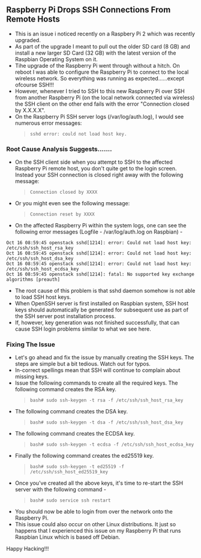 
## Raspberry Pi Drops SSH Connections From Remote Hosts

* This is an issue i noticed recently on a Raspbery Pi 2 which was recently upgraded. 
* As part of the upgrade I meant to pull out the older SD card (8 GB) and install a new larger SD Card (32 GB) with the latest version of the Raspbian Operating System on it. 
* Tihe upgrade of the Raspberry Pi went through without a hitch. On reboot I was able to configure the Raspberry Pi to connect to the local wireless network. So everything was running as expected......except ofcourse SSH!!!
* However, whenever I tried to SSH to this new Raspberry Pi over SSH from another Raspberry Pi (on the local network connected via wireless) the SSH client on the other end fails with the error "Connection closed by X.X.X.X". 
* On the Raspberry Pi SSH server logs (/var/log/auth.log), I would see numerous error messages:
  > `sshd error: could not load host key.`

### Root Cause Analysis Suggests.......

* On the SSH client side when you attempt to SSH to the affected Raspberry Pi remote host, you don't quite get to the login screen. Instead your SSH connection is closed right away with the following  message: 
  > `Connection closed by XXXX` 
* Or you might even see the following message:
  > `Connection reset by XXXX`
* On the affected Raspberry Pi within the system logs, one can see the following error messages (Logfile - /var/log/auth.log on Raspbian) - 
```
Oct 16 08:59:45 openstack sshd[1214]: error: Could not load host key: /etc/ssh/ssh_host_rsa_key
Oct 16 08:59:45 openstack sshd[1214]: error: Could not load host key: /etc/ssh/ssh_host_dsa_key
Oct 16 08:59:45 openstack sshd[1214]: error: Could not load host key: /etc/ssh/ssh_host_ecdsa_key
Oct 16 08:59:45 openstack sshd[1214]: fatal: No supported key exchange algorithms [preauth]
```
* The root cause of this problem is that sshd daemon somehow is not able to load SSH host keys.
* When OpenSSH server is first installed on Raspbian system, SSH host keys should automatically be generated for subsequent use as part of the SSH server post installation process. 
* If, however, key generation was not finished successfully, that can cause SSH login problems similar to what we see here.

### Fixing The Issue

* Let's go ahead and fix the issue by manually creating the SSH keys. The steps are simple but a bit tedious. Watch out for typos. 
* In-correct spellings mean that SSH will continue to complain about missing keys.
* Issue the following commands to create all the required keys. The following command creates the RSA key.
  > `bash# sudo ssh-keygen -t rsa -f /etc/ssh/ssh_host_rsa_key`
* The following command creates the DSA key.
  > `bash# sudo ssh-keygen -t dsa -f /etc/ssh/ssh_host_dsa_key`
* The following command creates the ECDSA key.
  > `bash# sudo ssh-keygen -t ecdsa -f /etc/ssh/ssh_host_ecdsa_key`
* Finally the following command creates the ed25519 key.
  > `bash# sudo ssh-keygen -t ed25519 -f /etc/ssh/ssh_host_ed25519_key`
* Once you've created all the above keys, it's time to re-start the SSH server with the following command - 
  > `bash# sudo service ssh restart`
* You should now be able to login from over the network onto the Raspberry Pi. 
* This issue could also occur on other Linux distributions. It just so happens that I experienced this issue on my Raspberry Pi that runs Raspbian Linux which is based off Debian.

Happy Hacking!!!
